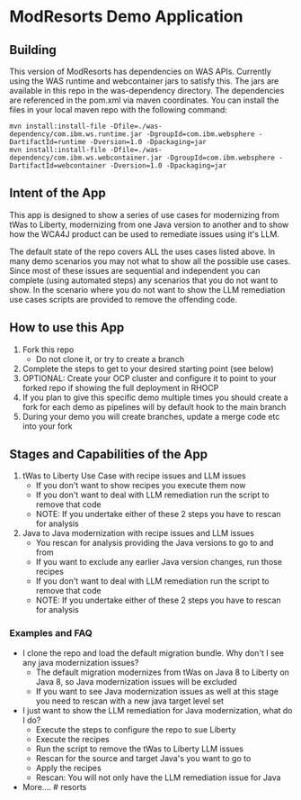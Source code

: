 # ModResorts Demo Application

## Building
This version of ModResorts has dependencies on WAS APIs. Currently using the WAS runtime and webcontainer jars to satisfy this. The jars are available in this repo in the was-dependency directory. The dependencies are referenced in the pom.xml via maven coordinates. You can install the files in your local maven repo with the following command:

```
mvn install:install-file -Dfile=./was-dependency/com.ibm.ws.runtime.jar -DgroupId=com.ibm.websphere -DartifactId=runtime -Dversion=1.0 -Dpackaging=jar
mvn install:install-file -Dfile=./was-dependency/com.ibm.ws.webcontainer.jar -DgroupId=com.ibm.websphere -DartifactId=webcontainer -Dversion=1.0 -Dpackaging=jar
```

## Intent of the App
This app is designed to show a series of use cases for modernizing from tWas to Liberty, modernizing from one Java version to another and to show how the WCA4J product can be used to remediate issues using it's LLM.

The default state of the repo covers ALL the uses cases listed above. In many demo scenarios you may not what to show all the possible use cases. Since most of these issues are sequential and independent you can complete (using automated steps) any scenarios that you do not want to show. In the scenario where you do not want to show the LLM remediation use cases scripts are provided to remove the offending code. 

## How to use this App

1. Fork this repo
    - Do not clone it, or try to create a branch
1. Complete the steps to get to your desired starting point (see below)
1. OPTIONAL: Create your OCP cluster and configure it to point to your forked repo if showing the full deployment in RHOCP
1. If you plan to give this specific demo multiple times you should create a fork for each demo as pipelines will by default hook to the main branch
1. During your demo you will create branches, update a merge code etc into your fork

## Stages and Capabilities of the App
1. tWas to Liberty Use Case with recipe issues and LLM issues
    - If you don't want to show recipes you execute them now
    - If you don't want to deal with LLM remediation run the script to remove that code
    - NOTE: If you undertake either of these 2 steps you have to rescan for analysis
1. Java to Java modernization with recipe issues and LLM issues
    - You rescan for analysis providing the Java versions to go to and from
    - If you want to exclude any earlier Java version changes, run those recipes
    - If you don't want to deal with LLM remediation run the script to remove that code
    - NOTE: If you undertake either of these 2 steps you have to rescan for analysis

### Examples and FAQ
- I clone the repo and load the default migration bundle. Why don't I see any java modernization issues?
    - The default migration modernizes from tWas on Java 8 to Liberty on Java 8, so Java modernization issues will be excluded
    - If you want to see Java modernization issues as well at this stage you need to rescan with a new java target level set
- I just want to show the LLM remediation for Java modernization, what do I do?
    - Execute the steps to configure the repo to sue Liberty
    - Execute the recipes
    - Run the script to remove the tWas to Liberty LLM issues
    - Rescan for the source and target Java's you want to go to
    - Apply the recipes
    - Rescan: You will not only have the LLM remediation issue for Java
 - More....     # resorts
